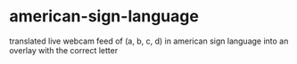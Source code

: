 # american-sign-language
translated live webcam feed of (a, b, c, d) in american sign language into an overlay with the correct letter
